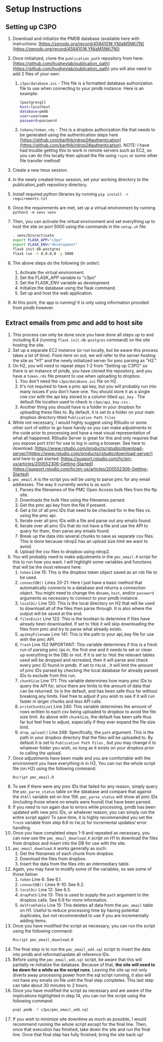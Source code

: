 # Setup Instructions

## Setting up C3PO

1. Download and initialize the PMDB database (available here with instructions: [https://zenodo.org/record/4584101#.YNIaM5NKi7N](https://zenodo.org/record/4584101#.YNIaM5NKi7N))
2. Once initialized, clone the `publication_path` repository from here: [https://github.com/hugheylab/publication_path](https://github.com/hugheylab/publication_path) you will also need to add 2 files of your own:
    1. `c3po/database.ini` - This file is a formatted database authorization file to use when connecting to your pmdb instance. Here is an example:

        ```bash
        [postgresql]
        host=localhost
        database=pmdb
        user=username
        password=password
        ```

    2. `tokens/token.rds` - This is a dropbox authorization file that needs to be generated using the authentication steps here [https://github.com/karthik/rdrop2#authentication](https://github.com/karthik/rdrop2#authentication). NOTE: I have had trouble getting this to work in remote servers such as EC2, so you can do this locally then upload the file using `rsync` or some other file transfer method!
3. Create a new tmux session.
4. In the newly created tmux session, set your working directory to the publication_path repository directory.
5. Install required python libraries by running `pip install -r requirements.txt`
6. Once the requirements are met, set up a virtual environment by running `python3 -m venv venv`
7. Then, you can activate the virtual environment and set everything up to host the site on port 5000 using the commands in the `setup.sh` file:

    ```bash
    . venv/bin/activate
    export FLASK_APP="c3po"
    export FLASK_ENV="development"
    flask init-db-postgres
    flask run -h 0.0.0.0 -p 5000
    ```

8. The above steps do the following (in order):
    1. Activate the virtual environment.
    2. Set the FLASK_APP variable to "c3po"
    3. Set the FLASK_ENV variable as development
    4. Initialize the database using the flask command.
    5. Set up and host the web application.
9. At this point, the app is running! It is only using information provided from pmdb however.

## Extract emails from pmc and add to host site

1. This process can only be done once you have done all steps up to and including 8.4 (running `flask init-db-postgres` command) on the site hosting the site.
2. Set up a separate EC2 instance (or run locally, but be aware this process takes a lot of time). From here on out, we will refer to the server hosting the site as "H1" and the newly initialized server for pmc parsing as "H2."
3. On H2, you will need to repeat steps 1-2 from "Setting up C3PO" so there is an instance of pmdb, you have cloned the repository, and you have a `token.rds` file present to use when uploading to dropbox.
    1. You don't need the `c3po/database.ini` file on H2.
    2. It's not required to have a pmc api key, but you will probably run into many issues if you don't have one. You should store it as a single row csv with the api key stored in a column titled `api_key` . The default file location used to check is `c3po/api_key.csv` .
    3. Another thing you should have is a folder in your dropbox for uploading these files to. By default, it is set to a folder on your main dropbox directory titled `Publication Path Files`
4. While not necessary, I would highly suggest using RStudio or some other sort of editor to go have handy so you can make adjustments to the code prior to processing and have a neat visual representation of what all happened. RStudio Server is great for this and only requires that you expose port `8787` for use to log in using a browser. See here to download: [https://www.rstudio.com/products/rstudio/download-server/](https://www.rstudio.com/products/rstudio/download-server/) and here to get started: [https://support.rstudio.com/hc/en-us/articles/200552306-Getting-Started](https://support.rstudio.com/hc/en-us/articles/200552306-Getting-Started) 
5. `pmc_email.R` is the script you will be using to parse pmc for any email addresses. The way it currently works is as such:
    1. Parses the filenames of the PMC Open Access bulk files from the ftp site.
    2. Downloads the bulk files using the filenames parsed.
    3. Get the pmc api key from the file if present.
    4. Get a list of all pmc IDs that need to be checked for in the files vs. using the pmc api.
    5. Iterate over all pmc IDs with a file and parse out any emails found.
    6. Iterate over all pmc IDs that do not have a file and use the API to query for them, then parse any emails found.
    7. Break up the data into several chunks to save as separate csv files. This is done because rdrop2 has an upload size limit we want to avoid.
    8. Upload the csv files to dropbox using rdrop2.
6. You will probably need to make adjustments in the `pmc_email.R` script for this to run how you want. I will highlight some variables and functions that will be the most relevant here:
    1. `token` Line 15: This is the dropbox token object saved as an rds file to be used.
    2. `connectDB()` Lines 20-21: Here I just have a basic method that automatically connects to a database and returns a connection object. You might need to change the `dbname`, `host`, and/or `password` arguments as necessary to connect to your pmdb instance.
    3. `localDir` Line 120: This is the local directory on H2 that will be used to download all of the files then parse through. It is also where the output will be saved at the end.
    4. `filesExist` Line 122: This is the boolean to determine if files have already been downloaded. If set to `TRUE` it will skip downloading the files from pmc and try to parse what already exists.
    5. `apiKeyFilename` Line 141: This is the path to your api_key file for use with the pmc API.
    6. `fresh` Line 152 IMPORTANT: This variable determines if this is a fresh run of parsing pmc (as in, the first one and it needs to set or clean up everything in the DB) or not. If it is set to `TRUE` the relevant tables used will be dropped and recreated, then it will parse and check every pmc ID found in pmdb. If set to `FALSE` , it will limit the amount of pmc IDs parsed by checking the local database for already parsed IDs to exclude from this run.
    7. `chunkSize` Line 171: This variable determines how many pmc IDs to query the API for, since there are limits to the amount of data that can be returned. `50` is the default, and has been safe thus far without breaking any limits. Feel free to adjust if you wish to see if it will run faster in larger chunks and less API calls.
    8. `writeChunkSize1` Line 240: This variable determines the amount of rows written to each csv being uploaded to dropbox to avoid the file size limit. As above with `chunkSize`, the default has been safe thus far but feel free to adjust, especially if they ever expand the file size limit.
    9. `drop_upload()` Line 248: Specifically, the `path` argument. This is the path in your dropbox directory that the files will be uploaded to. By default it is set to `Publication Path Files` , but you may change it to whatever folder you wish, so long as it exists on your dropbox prior to calling the upload.
7. Once adjustments have been made and you are comfortable with the environment you have everything in in H2, You can run the whole script file (on H2) using the following command:
    ```bash
    Rscript pmc_email.R
    ```
8. To see if there were any pmc IDs that failed for any reason, simply query the `pmc_parse_status` table on the database and compare that against the `dtAll` variable set on line 156. `pmc_parse_status` will show all pmc IDs (including those where no emails were found) that have been parsed.
9. If you need to run again due to errors while processing, pmdb has been updated with new pmc IDs, or whatever reason, you can simply run the entire script again! To save time, it is highly recommended you set the `fresh` variable from step 6.6 to `FALSE` for incremental updates/ error handling.
10. Once you have completed steps 1-9 and repeated as necessary, you can now use the `pmc_email_download.R` script on H1 to download the files from dropbox and insert into the DB for use with the site.
11. `pmc_email_download.R` works generally as such:
    1. Get the filenames of each chunk from dropbox.
    2. Download the files from dropbox.
    3. Insert the data from the files into an intermediary table.
12. Again, you may have to modify some of the variables, so see some of those below:
    1. `token` Line 6: See 6.1.
    2. `connectDB()` Lines 9-10: See 6.2.
    3. `localDir` Line 12: See 6.3.
    4. `dropPath` Line 13: This is used to supply the `path` argument to the dropbox calls. See 6.9 for more information.
    5. `delFromTable` Line 15: This deletes all data from the `pmc_email` table on H1. Useful to reduce processing time by having potential duplicates, but not recommended to use if you are incrementally adding items.
13. Once you have modified the script as necessary, you can run the script using the following command:
    ```bash
    Rscript pmc_email_download.R
    ```
14. The final step is to run the `pmc_email_add.sql` script to insert the data into pmdb and reformat/update all reference IDs.
15. Before using the `pmc_email_add.sql` script, be aware that this will partially re-initialize the database. Because of that, **the site will need to be down for a while as the script runs**. Leaving the site up not only diverts away processing power from the sql script running, it also will not have any emails on file until the final step completes. This last step can take about 30 minutes to 2 hours.
16. Once you have modified the script as necessary and are aware of the implications highlighted in step 14, you can run the script using the following command:
    ```bash
    psql pmdb -f c3po/pmc_email_add.sql
    ```
17. If you wish to minimize site downtime as much as possible, I would recommend running the whole script except for the final line. Then, once that execution has finished, take down the site and run the final line. Once that final step has fully finished, bring the site back up!

